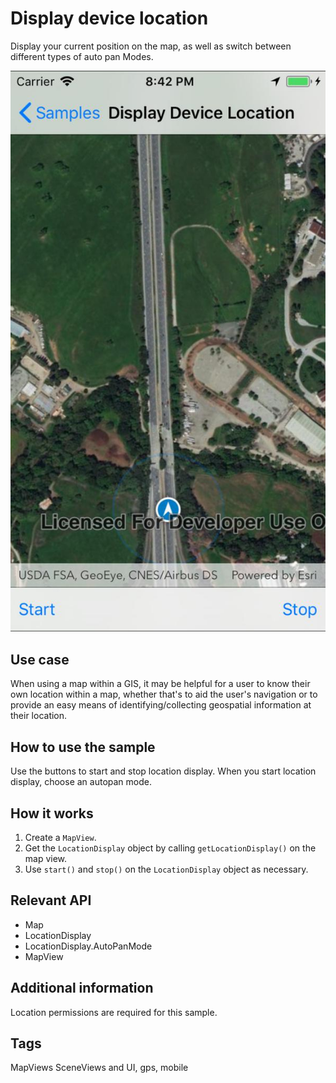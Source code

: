 # Display device location

Display your current position on the map, as well as switch between different types of auto pan Modes.

![screenshot](DisplayDeviceLocation.jpg)

## Use case

When using a map within a GIS, it may be helpful for a user to know their own location within a map, whether that's to aid the user's navigation or to provide an easy means of identifying/collecting geospatial information at their location.

## How to use the sample

Use the buttons to start and stop location display. When you start location display, choose an autopan mode.

## How it works

1. Create a `MapView`.
2. Get the `LocationDisplay` object by calling `getLocationDisplay()` on the map view.
3. Use `start()` and `stop()` on the `LocationDisplay` object as necessary.

## Relevant API

* Map
* LocationDisplay
* LocationDisplay.AutoPanMode
* MapView

## Additional information

Location permissions are required for this sample.

## Tags

MapViews SceneViews and UI, gps, mobile
